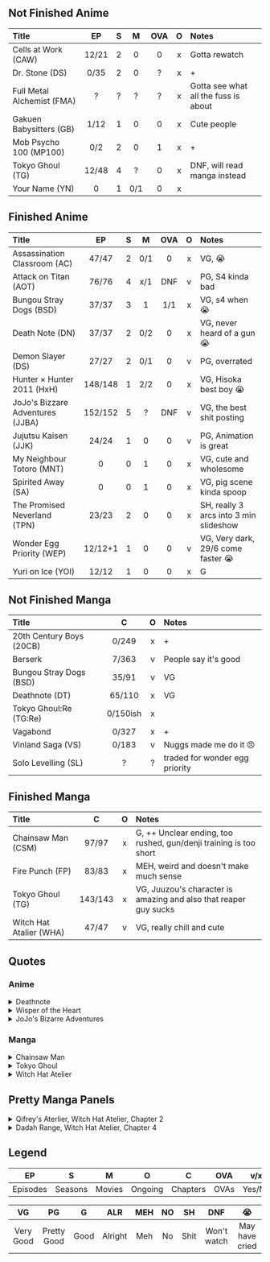 ## Not Finished Anime

| Title                      |  EP   |  S  |  M  | OVA |  O  | Notes                                |
| :------------------------- | :---: | :-: | :-: | :-: | :-: | :----------------------------------- |
| Cells at Work (CAW)        | 12/21 |  2  |  0  |  0  |  x  | Gotta rewatch                        |
| Dr. Stone (DS)             | 0/35  |  2  |  0  |  ?  |  x  | +                                    |
| Full Metal Alchemist (FMA) |   ?   |  ?  |  ?  |  ?  |  x  | Gotta see what all the fuss is about |
| Gakuen Babysitters (GB)    | 1/12  |  1  |  0  |  0  |  x  | Cute people                          |
| Mob Psycho 100 (MP100)     |  0/2  |  2  |  0  |  1  |  x  | +                                    |
| Tokyo Ghoul (TG)           | 12/48 |  4  |  ?  |  0  |  x  | DNF, will read manga instead         |
| Your Name (YN)             |   0   |  1  | 0/1 |  0  |  x  |                                      |

## Finished Anime

| Title                            |   EP    |  S  |  M  | OVA |  O  | Notes                                  |
| :------------------------------- | :-----: | :-: | :-: | :-: | :-: | :------------------------------------- |
| Assassination Classroom (AC)     |  47/47  |  2  | 0/1 |  0  |  x  | VG, :sob:                              |
| Attack on Titan (AOT)            |  76/76  |  4  | x/1 | DNF |  v  | PG, S4 kinda bad                       |
| Bungou Stray Dogs (BSD)          |  37/37  |  3  |  1  | 1/1 |  x  | VG, s4 when :sob:                      |
| Death Note (DN)                  |  37/37  |  2  | 0/2 |  0  |  x  | VG, never heard of a gun :sob:         |
| Demon Slayer (DS)                |  27/27  |  2  | 0/1 |  0  |  v  | PG, overrated                          |
| Hunter × Hunter 2011 (HxH)       | 148/148 |  1  | 2/2 |  0  |  x  | VG, Hisoka best boy :sob:              |
| JoJo's Bizzare Adventures (JJBA) | 152/152 |  5  |  ?  | DNF |  v  | VG, the best shit posting              |
| Jujutsu Kaisen (JJK)             |  24/24  |  1  |  0  |  0  |  v  | PG, Animation is great                 |
| My Neighbour Totoro (MNT)        |    0    |  0  |  1  |  0  |  x  | VG, cute and wholesome                 |
| Spirited Away (SA)               |    0    |  0  |  1  |  0  |  x  | VG, pig scene kinda spoop              |
| The Promised Neverland (TPN)     |  23/23  |  2  |  0  |  0  |  x  | SH, really 3 arcs into 3 min slideshow |
| Wonder Egg Priority (WEP)        | 12/12+1 |  1  |  0  |  0  |  v  | VG, Very dark, 29/6 come faster :sob:  |
| Yuri on Ice (YOI)                |  12/12  |  1  |  0  |  0  |  x  | G                                      |

## Not Finished Manga

| Title                    |    C     |  O  | Notes                          |
| :----------------------- | :------: | :-: | :----------------------------- |
| 20th Century Boys (20CB) |  0/249   |  x  | +                              |
| Berserk                  |  7/363   |  v  | People say it's good           |
| Bungou Stray Dogs (BSD)  |  35/91   |  v  | VG                             |
| Deathnote (DT)           |  65/110  |  x  | VG                             |
| Tokyo Ghoul:Re (TG:Re)   | 0/150ish |  x  |                                |
| Vagabond                 |  0/327   |  x  | +                              |
| Vinland Saga (VS)        |  0/183   |  v  | Nuggs made me do it :angry:    |
| Solo Levelling (SL)      |    ?     |  ?  | traded for wonder egg priority |

## Finished Manga

| Title                   |    C    |  O  | Notes                                                             |
| :---------------------- | :-----: | :-: | :---------------------------------------------------------------- |
| Chainsaw Man (CSM)      |  97/97  |  x  | G, ++ Unclear ending, too rushed, gun/denji training is too short |
| Fire Punch (FP)         |  83/83  |  x  | MEH, weird and doesn't make much sense                            |
| Tokyo Ghoul (TG)        | 143/143 |  x  | VG, Juuzou's character is amazing and also that reaper guy sucks  |
| Witch Hat Atalier (WHA) |  47/47  |  v  | VG, really chill and cute                                         |

## Quotes

### Anime

<details><summary> Deathnote </summary>

> "The human world is a boring place with boring people doing boring things."
>
> Ryuk

</details>

<details><summary> Wisper of the Heart </summary>

> "By the way, great lyrics! They're even cornier than the original!"
>
> blue hair guy
>
> <details><summary>Context</summary>Blue guy reads the lyrics of the song Shizuku is writing when she forgets her book.</details>

</details>

<details><summary> JoJo's Bizarre Adventures </summary>

> "Would it kill you to use the door?"
>
> Dio, EP 68
>
> <details><summary>Context</summary>Talking to Vanilla Ice after he breaks the door on his way out.</details>

> "That's fuckin' genius! You're so smart, Josuke!" - Okuyasu
> "Hehe, thanks! ~~Though that doesn't mean much coming from you...~~" - Josuke
>
> Okuyasu and Josuke, EP 82
>
> <details><summary>Context</summary>Talking about stopping Yukako from being crazy about Koichi.</details>

> "Yukako and I ended up kissing. Yeah..." - Koichi
> [Josuke falls off the window]
>
> Koichi and Josuke, EP 94
>
> <details><summary>Image</summary> <img src=https://i.imgur.com/qdQRmdn.png/></details>
> <details><summary>Context</summary>After Yukako used the love makeup and they kissed in the supermarket.</details>

> "S-H-I-T!"
>
> Echoes Act 3, EP 97
>
> <details><summary>Image</summary> <img src=https://i.imgur.com/LgpLW6R.png/> </details>
> <details><summary>Context</summary>Act 2 levels up and fights Kira's stand. </details>

> "Who the fuck digs up dirt looking for dirt?!"
>
> Ghiaccio, EP 131
>
> <details><summary>Context</summary>Ghiaccio is angry because of people telling him to "dig up dirt" as in "get information".</details>

> "Ow! Be more gentle Giorno!" - Mista
> "You're a gangster for crying out loud, so quit fussing" - Giorno
>
> Mista and Giorno, EP 132
>
> <details><summary>Context</summary>Giorno is healing Mista's wounds after the fight with Ghiaccio.</details>

</details>

### Manga

<details><summary> Chainsaw Man </summary>

> <details> <summary>Denji and Aki, Chapter 3</summary> <img src=https://i.imgur.com/VCGYPSR.png/> </details>

> <details><summary> Power, Chapter 53 </summary> <img src=https://i.imgur.com/K6JWYs0.png/> </details>

</details>

<details><summary> Tokyo Ghoul </summary>

> <details><summary> Juuzou, Chapter 60 </summary><img src=https://i.imgur.com/vLOWL4r.png /></details>

> <details><summary> Juuzou Bike Scene, Chapter 60 </summary><img src= ../Random/Manga/juuzou-fight.png/></details>

> <details><summary> Juuzou and Noro, Chapter 77 </summary><img src=https://i.imgur.com/1fmrIWm.png/></details>

> <details><summary> The Owl, Chapter 126 </summary><img src=https://i.imgur.com/nBqpkLr.png /></details>

</details>

<details><summary> Witch Hat Atelier </summary>

> <details><summary> Chapter 8 </summary> <img src=https://i.imgur.com/9VCKsqW.png/> </details>

> <details><summary> Quifrey and Olruggio, Chapter 9 </summary> <img src=https://i.imgur.com/MVPz7UX.png/> </details>

> <details><summary> Quifrey, Chapter 9 </summary> <img src=https://i.imgur.com/JaAAii5.png/> </details>

> <details><summary> Coco, Chapter 11 </summary> <img src=https://i.imgur.com/Pc6u7pD.png/> </details>

> <details><summary> Coco, Richeh and Tetia, Chapter 34 </summary><img src=https://i.imgur.com/Za36Xuy.png /></details>

</details>

## Pretty Manga Panels

<details><summary> Qifrey's Aterlier, Witch Hat Atelier, Chapter 2 </summary> <img src= https://i.imgur.com/R3pzvbf.png/> </details>

<details><summary> Dadah Range, Witch Hat Atelier, Chapter 4 </summary> <img src=https://i.imgur.com/IPOm3M5.png/> </details>

## Legend

|    EP    |    S    |   M    |    O    |    C     | OVA  |  v/x   |       +        |
| :------: | :-----: | :----: | :-----: | :------: | :--: | :----: | :------------: |
| Episodes | Seasons | Movies | Ongoing | Chapters | OVAs | Yes/No | Recommendation |

|    VG     |     PG      |  G   |   ALR   | MEH | NO  |  SH  |     DNF     |     :sob:      |
| :-------: | :---------: | :--: | :-----: | :-: | :-: | :--: | :---------: | :------------: |
| Very Good | Pretty Good | Good | Alright | Meh | No  | Shit | Won't watch | May have cried |

[//]: # "32 Muda 79 yare 44 Ora 46 Za Warudo 69 Dora"
